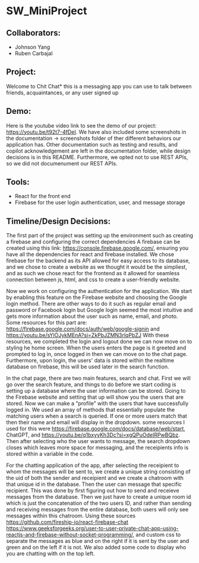 # SW_MiniProject

## Collaborators: 
- Johnson Yang
- Ruben Carbajal 

## Project:
Welcome to Chit Chat* this is a messaging app you can use to talk between friends, acquaintances, or any user signed up

## Demo:
Here is the youtube video link to see the demo of our project: https://youtu.be/t92t7-4fDeI.
We have also included some screenshots in the documentation -> screenshots folder of ther different behaviors our application has.
Other documentation such as testing and results, and copilot acknowledgement are left in the documentation folder, while design decisions is in this README.
Furthermore, we opted not to use REST APIs, so we did not documenument our REST APIs.

## Tools: 
- React for the front end 
- Firebase for the user login authentication, user, and message storage

## Timeline/Design Decisions: 
  The first part of the project was setting up the environment such as creating a firebase and configuring the correct dependencies 
A firebase can be created using this link: https://console.firebase.google.com/, ensuring you have all the dependencies for react and firebase installed. We chose firebase for the backend as its API allowed for easy access to its database, and we chose to create a website as we thought it would be the simpliest, and as such we chose react for the frontend as it allowed for seamless connection between js, html, and css to create a user-friendly website. 

  Now we work on configuring the authentication for the application. We start by enabling this feature on the Firebase website and choosing the Google login method. There are other ways to do it such as regular email and password or Facebook login but Google login seemed the most intuitive and gets more information about the user such as 
name, email, and photo. Some resources for this part are: https://firebase.google.com/docs/auth/web/google-signin and https://youtu.be/sYlOJykMEnA?si=ZkPbJZMN3rlqPbZJ
With these resources, we completed the login and logout done we can now move on to styling he home screen. When the users enters the page is it greeted and prompted to log in, 
once logged in then we can move on to the chat page. Furthermore, upon login, the users' data is stored within the realtime database on firebase, this will be used later in the search function.

  In the chat page, there are two main features, search and chat. First we will go over the search feature, and things to do before we start coding is setting up a database where
the user information can be stored. Going to the Firebase website and setting that up will show you the users that are stored. Now we can make a "profile" with the users that have
successfully logged in. We used an array of methods that essentially populate the matching users when a search is queried. If one or more users match that then their name and email will display in the dropdown. some resources I used for this were https://firebase.google.com/docs/database/web/start, ChatGPT, and https://youtu.be/q1bxyyKh3Dc?si=xgQPuOdeIRPwBQbz. Then after selecting who the user wants to message, the search dropdown closes which leaves more space for messaging, and the receipients info is stored within a variable in the code. 

For the chatting application of the app, after selecting the receipient to whom the messages will be sent to, we create a unique string consisting of the uid of both the sender and receipient and we create a chatroom with that unique id in the database. Then the user can message that specific recipient. This was done by first figuring out how to send and receieve messages from the database. Then we just have to create a unique room id which is just the concatenation of the two users ID, and rather than sending and receiving messages from the entire database, both users will only see messages within this chatroom. Using these sources https://github.com/fireship-io/react-firebase-chat https://www.geeksforgeeks.org/user-to-user-private-chat-app-using-reactjs-and-firebase-without-socket-programming/, and custom css to separate the messages as blue and on the right if it is sent by the user and green and on the left if it is not. We also added some code to display who you are chatting with on the top left.

  


